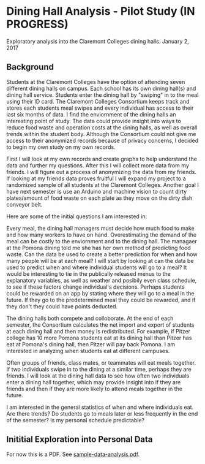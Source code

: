 # Dining Hall Analysis - Pilot Study (IN PROGRESS)
Exploratory analysis into the Claremont Colleges dining halls. 
January 2, 2017

## Background
Students at the Claremont Colleges have the option of attending seven different dining halls on campus. Each school has its own dining hall(s) and dining hall service. Students enter the dining hall by "swiping" in to the meal using their ID card. The Claremont Colleges Consortium keeps track and stores each students meal swipes and every individual has access to their last six months of data. I find the enviornment of the dining halls an interesting point of study. The data could provide insight into ways to reduce food waste and operation costs at the dining halls, as well as overall trends within the student body. Although the Consortium could not give me access to their anonymized records because of privacy concerns, I decided to begin my own study on my own records. 

First I will look at my own records and create graphs to help understand the data and further my questions. After this I will collect more data from my friends. I will figure out a process of anonymizing the data from my friends. If looking at my friends data proves fruitful I will expand my project to a randomized sample of all students at the Claremont Colleges. Another goal I have next semester is use an Arduino and machine vision to count dirty plates/amount of food waste on each plate as they move on the dirty dish conveyor belt.

Here are some of the initial questions I am interested in:

Every meal, the dining hall managers must decide how much food to make and how many workers to have on hand. Overestimating the demand of the meal can be costly to the enviornment and to the dining hall. The managaer at the Pomona dining told me she has her own method of predicting food waste. Can the data be used to create a better prediction for when and how many people will be at each meal? I will start by looking at can the data be used to predict when and where individual students will go to a meal? It would be interesting to tie in the publically released menus to the explanatory variables, as well as weather and posibily even class schedule, to see if these factors change individual's decisions. Perhaps students could be rewarded on an app by stating where they will go to a meal in the future. If they go to the predetermined meal they could be rewarded, and if they don't they could have points deducted. 

The dining halls both compete and colloborate. At the end of each semester, the Consortium calculates the net import and export of students at each dining hall and then money is redistributed. For example, if Pitzer college has 10 more Pomona students eat at its dining hall than Pitzer has eat at Pomona's dining hall, then Pitzer will pay back Pomona. I am interested in analyzing when students eat at different campuses.

Often groups of friends, class mates, or teammates will eat meals together. If two individuals swipe in to the dining at a similar time, perhaps they are friends. I will look at the dining hall data to see how often two individuals enter a dining hall together, which may  provide insight into if they are friends and then if they are more likely to attend meals together in the future. 

I am interested in the general statistics of when and where individuals eat. Are there trends? Do students go to meals later or less frequently in the end of the semester? Is my personal schedule predictable?

## Inititial Exploration into Personal Data

For now this is a PDF. See [sample-data-analysis.pdf](https://github.com/jdegrootlutzner/dining-hall-analysis/blob/master/sample-data-analysis.pdf).
